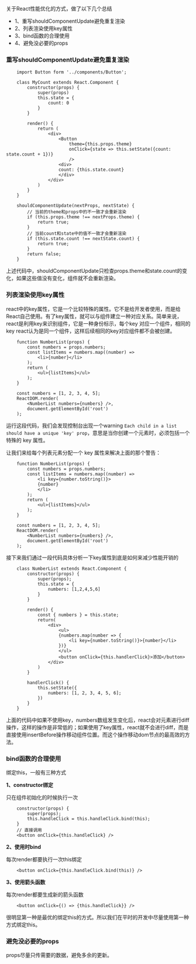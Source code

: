 
关于React性能优化的方式，做了以下几个总结

* 1、重写shouldComponentUpdate避免重复渲染
* 2、列表渲染使用key属性
* 3、bind函数的合理使用
* 4、避免没必要的props

### 重写shouldComponentUpdate避免重复渲染
```
    import Button form '../components/Button';

    class MyCount extends React.Component {
        constructor(props) {
            super(props)
            this.state = {
                count: 0
            }
        }

        render() {
            return (
                <div>
                    <Button 
                        theme={this.props.theme}
                        onClick={state => this.setState({count: state.count + 1})}
                        />
                    <div>
                    count: {this.state.count}
                    </div>
                </div>
            )
        }
    }

    shouldComponentUpdate(nextProps, nextState) {
        // 当前的theme和props中的不一致才会重新渲染
        if (this.props.theme !== nextProps.theme) {
            return true;
        }
        // 当前count和state中的值不一致才会重新渲染
        if (this.state.count !== nextState.count) {
            return true;
        }
        return false;
    }
```

上述代码中，shouldComponentUpdate只检查props.theme和state.count的变化，如果这些值没有变化，组件就不会重新渲染。

### 列表渲染使用key属性

react中的key属性，它是一个比较特殊的属性。它不是给开发者使用，而是给React自己使用。有了key属性，就可以与组件建立一种对应关系。简单来说，react是利用key来识别组件，它是一种身份标示，每个key 对应一个组件，相同的key react认为是同一个组件，这样后续相同的key对应组件都不会被创建。

```
    function NumberList(props) {
        const numbers = props.numbers;
        const listItems = numbers.map((number) =>
            <li>{number}</li>
        );
        return (
            <ul>{listItems}</ul>
        );
    }

    const numbers = [1, 2, 3, 4, 5];
    ReactDOM.render(
        <NumberList numbers={numbers} />,
        document.getElementById('root')
    );
```
运行这段代码，我们会发现控制台出现一个warning `Each child in a list should have a unique 'key' prop`，意思是当你创建一个元素时，必须包括一个特殊的 key 属性。

让我们来给每个列表元素分配一个 key 属性来解决上面的那个警告：

```
    function NumberList(props) {
        const numbers = props.numbers;
        const listItems = numbers.map((number) =>
            <li key={number.toString()}>
            {number}
            </li>
        );
        return (
            <ul>{listItems}</ul>
        );
    }

    const numbers = [1, 2, 3, 4, 5];
    ReactDOM.render(
        <NumberList numbers={numbers} />,
        document.getElementById('root')
    );
```
接下来我们通过一段代码具体分析一下key属性到底是如何来减少性能开销的

```
    class NumberList extends React.Component {
        constructor(props) {
            super(props);
            this.state = {
                numbers: [1,2,4,5,6]
            }
        }

        render() {
            const { numbers } = this.state;
            return(
                <div>
                    <ul>
                    {numbers.map(number => {
                        <li key={number.toString()}>{number}</li>
                    })}
                    </ul>
                    <button onClick={this.handlerClick}>添加</button>
                </div>
            ) 
        }

        handlerClick() {
            this.setState({
                numbers: [1, 2, 3, 4, 5, 6];
            })
        }
    }
```
上面的代码中如果不使用key，numbers数组发生变化后，react会对元素进行diff操作，这样的操作是非常低的；如果使用了key属性，react就不会进行diff，而是直接使用insertBefore操作移动组件位置。而这个操作移动dom节点的最高效的方法。

### bind函数的合理使用

绑定this，一般有三种方式

**1、constructor绑定**

只在组件初始化的时候执行一次
```
    constructor(props) {
        super(props);
        this.handleClick = this.handleClick.bind(this);
    }
    // 直接调用
    <button onClick={this.handleClick} />
```

**2、使用时bind**

每次render都要执行一次this绑定
```
    <button onClick={this.handleClick.bind(this)} />
```
**3、使用箭头函数**

每次render都要生成新的箭头函数
```
    <button onClick={() => {this.handleClick}} />
```

很明显第一种是最优的绑定this的方式。所以我们在平时的开发中尽量使用第一种方式绑定this。

### 避免没必要的props

props尽量只传需要的数据，避免多余的更新。